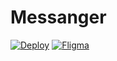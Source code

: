 # Messanger

[![Deploy](https://img.shields.io/badge/Deploy-passing-green)](https://cranky-mcnulty-59af15.netlify.app/)
[![Fligma](https://img.shields.io/badge/Fligma-v1-yellow)](https://www.figma.com/file/G8Nrm7vN2ijZqRR2zBlyUc/messanger?node-id=0%3A1)
